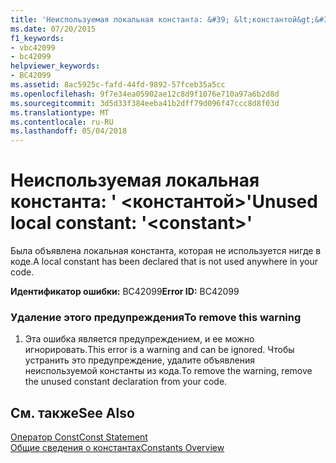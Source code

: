 ```yaml
---
title: 'Неиспользуемая локальная константа: &#39; &lt;константой&gt;&#39;'
ms.date: 07/20/2015
f1_keywords:
- vbc42099
- bc42099
helpviewer_keywords:
- BC42099
ms.assetid: 8ac5925c-fafd-44fd-9892-57fceb35a5cc
ms.openlocfilehash: 9f7e34ea05902ae12c8d9f1076e710a97a6b2d8d
ms.sourcegitcommit: 3d5d33f384eeba41b2dff79d096f47ccc8d8f03d
ms.translationtype: MT
ms.contentlocale: ru-RU
ms.lasthandoff: 05/04/2018
---
```

# <a name="unused-local-constant-39ltconstantgt39"></a><span data-ttu-id="0c8e6-102">Неиспользуемая локальная константа: &#39; &lt;константой&gt;&#39;</span><span class="sxs-lookup"><span data-stu-id="0c8e6-102">Unused local constant: &#39;&lt;constant&gt;&#39;</span></span>
<span data-ttu-id="0c8e6-103">Была объявлена локальная константа, которая не используется нигде в коде.</span><span class="sxs-lookup"><span data-stu-id="0c8e6-103">A local constant has been declared that is not used anywhere in your code.</span></span>  
  
 <span data-ttu-id="0c8e6-104">**Идентификатор ошибки:** BC42099</span><span class="sxs-lookup"><span data-stu-id="0c8e6-104">**Error ID:** BC42099</span></span>  
  
### <a name="to-remove-this-warning"></a><span data-ttu-id="0c8e6-105">Удаление этого предупреждения</span><span class="sxs-lookup"><span data-stu-id="0c8e6-105">To remove this warning</span></span>  
  
1.  <span data-ttu-id="0c8e6-106">Эта ошибка является предупреждением, и ее можно игнорировать.</span><span class="sxs-lookup"><span data-stu-id="0c8e6-106">This error is a warning and can be ignored.</span></span> <span data-ttu-id="0c8e6-107">Чтобы устранить это предупреждение, удалите объявления неиспользуемой константы из кода.</span><span class="sxs-lookup"><span data-stu-id="0c8e6-107">To remove the warning, remove the unused constant declaration from your code.</span></span>  
  
## <a name="see-also"></a><span data-ttu-id="0c8e6-108">См. также</span><span class="sxs-lookup"><span data-stu-id="0c8e6-108">See Also</span></span>  
 [<span data-ttu-id="0c8e6-109">Оператор Const</span><span class="sxs-lookup"><span data-stu-id="0c8e6-109">Const Statement</span></span>](../../visual-basic/language-reference/statements/const-statement.md)  
 [<span data-ttu-id="0c8e6-110">Общие сведения о константах</span><span class="sxs-lookup"><span data-stu-id="0c8e6-110">Constants Overview</span></span>](../../visual-basic/programming-guide/language-features/constants-enums/constants-overview.md)
